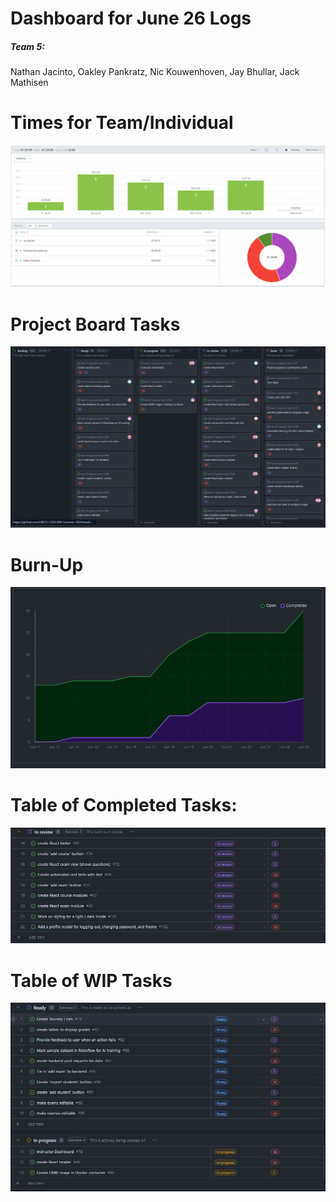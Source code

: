 # Dashboard for June 26 Logs
##### Team 5:
Nathan Jacinto,
Oakley Pankratz, 
Nic Kouwenhoven, 
Jay Bhullar, 
Jack Mathisen


# Times for Team/Individual 
![Timesheet](../logScreenshots/teamTimesheetWeek5.png)

# Project Board Tasks
![Kanban](../logScreenshots/kanbanWeek5.png)

# Burn-Up
![Burnup](../logScreenshots/burnupWeek5.png)

# Table of Completed Tasks:
![Completed_Tasks](../logScreenshots/completedWeek5.png)

# Table of WIP Tasks
![WIP_Tasks](../logScreenshots/wipWeek5.png)
